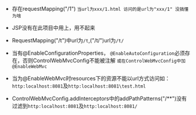 * 存在requestMapping("/1") 
`当url为xxx/1.html 访问的是url为"xxx/1" 没搞懂为啥`

* JSP没有在此项目中用上，用不起来

* RequestMapping("/t")中url为`/t`,("/t/")url为`/t/`

* 当有@EnableConfigurationProperties，
`@EnableAutoConfiguration`必须存在，否则ControlWebMvcConfig不能被注解
`或在ControlWebMvcConfig中加@EnableWebMvc`
* 当为@EnableWebMvc时resources下的资源不能以url方式访问如：`http:localhost:8081`及`http:localhost:8081\test.html` 


* ControlWebMvcConfig.addInterceptors中的addPathPatterns("/**")没有过滤到`http:localhost:8081`及`http:localhost:8081/`